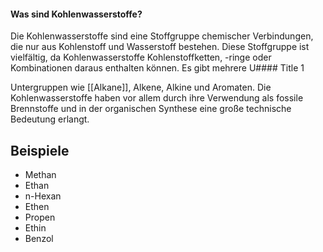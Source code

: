 #### Was sind Kohlenwasserstoffe?
Die Kohlenwasserstoffe sind eine Stoffgruppe chemischer Verbindungen, die nur aus Kohlenstoff und Wasserstoff bestehen. Diese Stoffgruppe ist vielfältig, da Kohlenwasserstoffe Kohlenstoffketten, -ringe oder Kombinationen daraus enthalten können. Es gibt mehrere U#### Title 1


Untergruppen wie [[Alkane]], Alkene, Alkine und Aromaten. Die Kohlenwasserstoffe haben vor allem durch ihre Verwendung als fossile Brennstoffe und in der organischen Synthese eine große technische Bedeutung erlangt.
## Beispiele 

- Methan
- Ethan
- n-Hexan
- Ethen
- Propen
- Ethin
- Benzol 